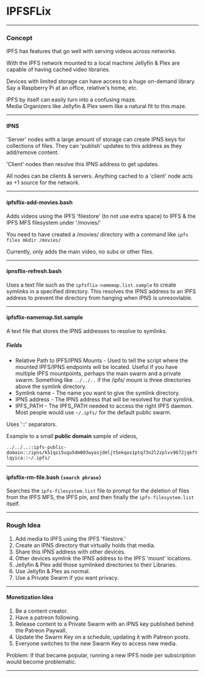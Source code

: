 # IPFSFLix

--------

### Concept

IPFS has features that go well with serving videos across networks.

With the IPFS network mounted to a local machine Jellyfin & Plex are capable of having cached video libraries.

Devices with limited storage can have access to a huge on-demand library.  Say a Raspberry Pi at an office, relative's home, etc.

IPFS by itself can easily turn into a confusing maze.  
Media Organizers like Jellyfin & Plex seem like a natural fit to this maze.


-------


#### IPNS

'Server' nodes with a large amount of storage can create IPNS keys for collections of files.  They can 'publish' updates to this address as they add/remove content.

'Client' nodes then resolve this IPNS address to get updates.

All nodes can be clients & servers.  Anything cached to a 'client' node acts as +1 source for the network.

------

#### ipfsflix-add-movies.bash

Adds videos using the IPFS 'filestore' (to not use extra space) to IPFS & the IPFS MFS filesystem under '/movies/'

You need to have created a /movies/ directory with a command like `ipfs files mkdir /movies/`

Currently, only adds the main video, no subs or other files.

------

#### ipnsflix-refresh.bash

Uses a text file such as the `ipfsflix-namemap.list.sample` to create symlinks in a specified directory.  This resolves the IPNS address to an IPFS address to prevent the directory from hanging when IPNS is unresovlable.  


------

#### ipfsflix-namemap.list.sample

A text file that stores the IPNS addresses to resolve to symlinks.

##### Fields
 - Relative Path to IPFS/IPNS Mounts - Used to tell the script where the mounted IPFS/IPNS endpoints will be located.  Useful if you have multiple IPFS mountpoints, perhaps the main swarm and a private swarm.  Something like `../../..` if the /ipfs/ mount is three directories above the symlink directory.
 - Symlink name - The name you want to give the symlink directory.
 - IPNS address - The IPNS address that will be resolved for that symlink.
 - IPFS_PATH - The IPFS_PATH needed to access the right IPFS daemon.  Most people would use `~/.ipfs/` for the default public swarm.
 
Uses '::' separators.
 
Example to a small **public domain** sample of videos,
 
`../../..::ipfs-public-domain::/ipns/k51qzi5uqu5dm003wyasjdmljt5ekqos1ptq73n2l2zplvv9672jqkftlqyica::~/.ipfs/`
 
------

#### ipfsflix-rm-file.bash `{search phrase}`

Searches the `ipfs-filesystem.list` file to prompt for the deletion of files from the IPFS MFS, the IPFS pin, and then finally the `ipfs-filesystem.list` itself.


------

### Rough Idea

 1. Add media to IPFS using the IPFS 'filestore.'
 2. Create an IPNS directory that virtually holds that media.
 3. Share this IPNS address with other devices.
 4. Other devices symlink the IPNS address to the IPFS 'mount' locations.
 5. Jellyfin & Plex add those symlinked directories to their Libraries.
 6. Use Jellyfin & Plex as normal.
 7. Use a Private Swarm if you want privacy.

------

#### Monetization Idea

 1. Be a content creator.
 2. Have a patreon following.
 3. Release content to a Private Swarm with an IPNS key published behind the Patreon Paywall.
 4. Update the Swarm Key on a schedule, updating it with Patreon posts.
 5. Everyone switches to the new Swarm Key to access new media.

Problem: If that became popular, running a new IPFS node per subscription would become problematic.


------



